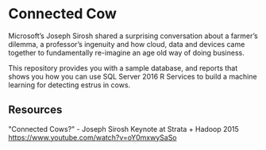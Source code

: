 # Connected Cow

Microsoft’s Joseph Sirosh shared a surprising conversation about a farmer’s dilemma, a professor’s ingenuity and how cloud, data and devices came together to fundamentally re-imagine an age old way of doing business.

This repository provides you with a sample database, and reports that shows you how you can use SQL Server 2016 R Services to build a machine learning for detecting estrus in cows.

## Resources ##
"Connected Cows?" - Joseph Sirosh Keynote at Strata + Hadoop 2015
https://www.youtube.com/watch?v=oY0mxwySaSo
